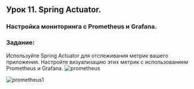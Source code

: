 ## Урок 11. Spring Actuator. ## 

### Настройка мониторинга с Prometheus и Grafana. ###

### Задание: ### 
Используйте Spring Actuator для отслеживания метрик вашего приложения. 
Настройте визуализацию этих метрик с использованием Prometheus и Grafana.
![prometheus](https://github.com/Olga-Vasilchenko/java_spring_hw6/assets/116726308/05de2392-8bce-4d7b-a76b-58eec4cbde2a)


![prometheus1](https://github.com/Olga-Vasilchenko/java_spring_hw6/assets/116726308/eb12c939-4249-4805-9fb3-9efec5d43b36)


